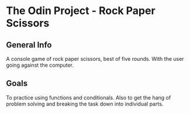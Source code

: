 # The Odin Project - Rock Paper Scissors

## General Info

A console game of rock paper scissors, best of five rounds. With the user going against the computer.

## Goals

To practice using functions and conditionals. Also to get the hang of problem solving and breaking the task down into individual parts.
